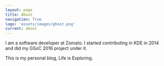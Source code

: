 ```yaml
---
layout: page
title: About
navigation: True
logo: 'assets/images/ghost.png'
current: about
---
```


I am a software developer at Zomato. I started contributing in KDE in 2014 and did my GSoC 2016 project under it.

This is my personal blog, Life is Exploring.
